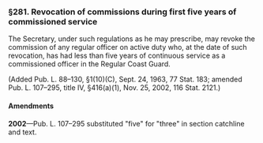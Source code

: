 ### §281. Revocation of commissions during first five years of commissioned service ###

The Secretary, under such regulations as he may prescribe, may revoke the commission of any regular officer on active duty who, at the date of such revocation, has had less than five years of continuous service as a commissioned officer in the Regular Coast Guard.

(Added Pub. L. 88–130, §1(10)(C), Sept. 24, 1963, 77 Stat. 183; amended Pub. L. 107–295, title IV, §416(a)(1), Nov. 25, 2002, 116 Stat. 2121.)

#### Amendments ####

**2002**—Pub. L. 107–295 substituted "five" for "three" in section catchline and text.